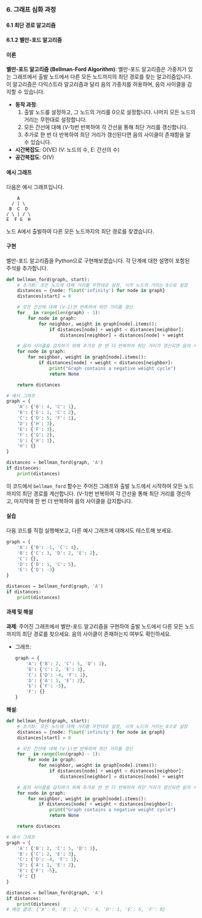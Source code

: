 ### 6. 그래프 심화 과정 

#### 6.1 최단 경로 알고리즘

#### 6.1.2 벨만-포드 알고리즘

#### 이론
**벨만-포드 알고리즘 (Bellman-Ford Algorithm)**: 벨만-포드 알고리즘은 가중치가 있는 그래프에서 출발 노드에서 다른 모든 노드까지의 최단 경로를 찾는 알고리즘입니다. 이 알고리즘은 다익스트라 알고리즘과 달리 음의 가중치를 허용하며, 음의 사이클을 감지할 수 있습니다.
- **동작 과정**:
  1. 출발 노드를 설정하고, 그 노드의 거리를 0으로 설정합니다. 나머지 모든 노드의 거리는 무한대로 설정합니다.
  2. 모든 간선에 대해 (V-1)번 반복하여 각 간선을 통해 최단 거리를 갱신합니다.
  3. 추가로 한 번 더 반복하여 최단 거리가 갱신된다면 음의 사이클이 존재함을 알 수 있습니다.
- **시간복잡도**: O(VE) (V: 노드의 수, E: 간선의 수)
- **공간복잡도**: O(V)

#### 예시 그래프
다음은 예시 그래프입니다.

```
    A
  / | \
 B  C  D
/ \ | / \
E  F G  H
```

노드 A에서 출발하여 다른 모든 노드까지의 최단 경로를 찾겠습니다.

#### 구현
벨만-포드 알고리즘을 Python으로 구현해보겠습니다. 각 단계에 대한 설명이 포함된 주석을 추가합니다.

```python
def bellman_ford(graph, start):
    # 초기화: 모든 노드에 대해 거리를 무한대로 설정, 시작 노드의 거리는 0으로 설정
    distances = {node: float('infinity') for node in graph}
    distances[start] = 0

    # 모든 간선에 대해 (V-1)번 반복하여 최단 거리를 갱신
    for _ in range(len(graph) - 1):
        for node in graph:
            for neighbor, weight in graph[node].items():
                if distances[node] + weight < distances[neighbor]:
                    distances[neighbor] = distances[node] + weight

    # 음의 사이클을 감지하기 위해 추가로 한 번 더 반복하여 최단 거리가 갱신되면 음의 사이클 존재
    for node in graph:
        for neighbor, weight in graph[node].items():
            if distances[node] + weight < distances[neighbor]:
                print("Graph contains a negative weight cycle")
                return None

    return distances

# 예시 그래프
graph = {
    'A': {'B': 4, 'C': 1},
    'B': {'E': 1, 'C': 2},
    'C': {'D': 5, 'F': 1},
    'D': {'H': 3},
    'E': {'F': 3},
    'F': {'G': 2},
    'G': {'H': 1},
    'H': {}
}

distances = bellman_ford(graph, 'A')
if distances:
    print(distances)
```

이 코드에서 `bellman_ford` 함수는 주어진 그래프와 출발 노드에서 시작하여 모든 노드까지의 최단 경로를 계산합니다. (V-1)번 반복하여 각 간선을 통해 최단 거리를 갱신하고, 마지막에 한 번 더 반복하여 음의 사이클을 감지합니다.

#### 실습
다음 코드를 직접 실행해보고, 다른 예시 그래프에 대해서도 테스트해 보세요.

```python
graph = {
    'A': {'B': -1, 'C': 4},
    'B': {'C': 3, 'D': 2, 'E': 2},
    'C': {},
    'D': {'B': 1, 'C': 5},
    'E': {'D': -3}
}

distances = bellman_ford(graph, 'A')
if distances:
    print(distances)
```

#### 과제 및 해설
**과제**: 주어진 그래프에서 벨만-포드 알고리즘을 구현하여 출발 노드에서 다른 모든 노드까지의 최단 경로를 찾으세요. 음의 사이클이 존재하는지 여부도 확인하세요.
- 그래프:
  ```python
  graph = {
      'A': {'B': 2, 'C': 5, 'D': 1},
      'B': {'C': 2, 'E': 3},
      'C': {'D': -4, 'F': 1},
      'D': {'A': 1, 'E': 2},
      'E': {'F': -5},
      'F': {}
  }
  ```

**해설**:
```python
def bellman_ford(graph, start):
    # 초기화: 모든 노드에 대해 거리를 무한대로 설정, 시작 노드의 거리는 0으로 설정
    distances = {node: float('infinity') for node in graph}
    distances[start] = 0

    # 모든 간선에 대해 (V-1)번 반복하여 최단 거리를 갱신
    for _ in range(len(graph) - 1):
        for node in graph:
            for neighbor, weight in graph[node].items():
                if distances[node] + weight < distances[neighbor]:
                    distances[neighbor] = distances[node] + weight

    # 음의 사이클을 감지하기 위해 추가로 한 번 더 반복하여 최단 거리가 갱신되면 음의 사이클 존재
    for node in graph:
        for neighbor, weight in graph[node].items():
            if distances[node] + weight < distances[neighbor]:
                print("Graph contains a negative weight cycle")
                return None

    return distances

# 예시 그래프
graph = {
    'A': {'B': 2, 'C': 5, 'D': 1},
    'B': {'C': 2, 'E': 3},
    'C': {'D': -4, 'F': 1},
    'D': {'A': 1, 'E': 2},
    'E': {'F': -5},
    'F': {}
}

distances = bellman_ford(graph, 'A')
if distances:
    print(distances)
# 예상 결과: {'A': 0, 'B': 2, 'C': 4, 'D': 1, 'E': 5, 'F': 0}
```
